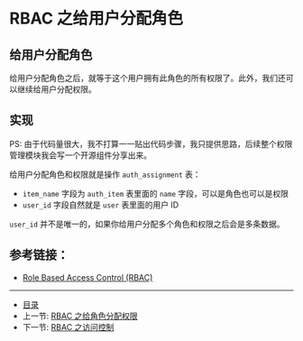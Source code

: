# RBAC 之给用户分配角色

## 给用户分配角色

给用户分配角色之后，就等于这个用户拥有此角色的所有权限了。此外，我们还可以继续给用户分配权限。


## 实现

PS: 由于代码量很大，我不打算一一贴出代码步骤，我只提供思路，后续整个权限管理模块我会写一个开源组件分享出来。

给用户分配角色和权限就是操作 `auth_assignment` 表：

- `item_name` 字段为 `auth_item` 表里面的 `name` 字段，可以是角色也可以是权限
- `user_id` 字段自然就是 `user` 表里面的用户 ID


`user_id` 并不是唯一的，如果你给用户分配多个角色和权限之后会是多条数据。

## 参考链接：

- [Role Based Access Control (RBAC)](http://www.yiiframework.com/doc-2.0/guide-security-authorization.html#rbac)

-----------------

- [目录](/SUMMARY.md)
- 上一节: [RBAC 之给角色分配权限](/book/04/4.5.md)
- 下一节: [RBAC 之访问控制](/book/04/4.7.md)